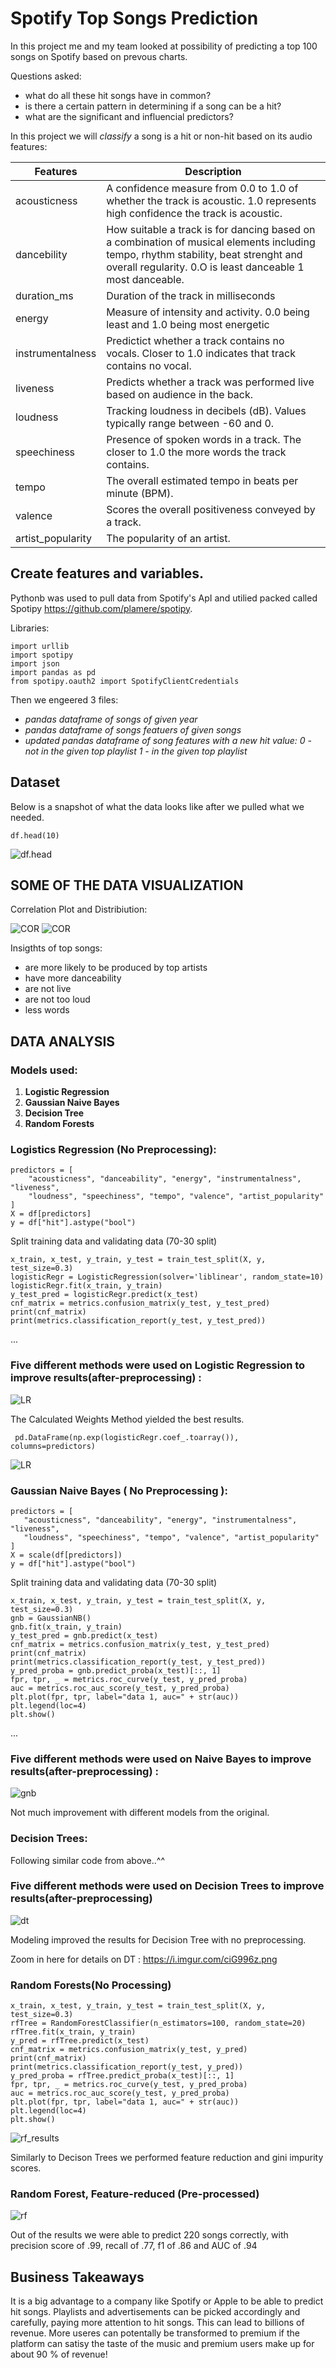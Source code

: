 
 # Spotify Top Songs Prediction 
In this project me and my team looked at possibility of predicting a top 100 songs on Spotify based on prevous charts. 

Questions asked: 

- what do all these hit songs have in common?
- is there a certain pattern in determining if a song can be a hit?
- what are the significant and influencial predictors? 

In this project we will _classify_ a song is a hit or non-hit based on its audio features: 

**Features** | **Description**
------------ | -------------
acousticness  | A confidence measure from 0.0 to 1.0 of whether the track is acoustic. 1.0 represents high confidence the track is acoustic. 
dancebility | How suitable a track is for dancing based on a combination of musical elements including tempo, rhythm stability, beat strenght and overall regularity. 0.O is least danceable 1 most danceable.
duration_ms | Duration of the track in milliseconds
energy | Measure of intensity and activity. 0.0 being least and 1.0 being most energetic
instrumentalness | Predictict whether a track contains no vocals. Closer to 1.0 indicates that track contains no vocal. 
liveness | Predicts whether a track was performed live based on audience in the back. 
loudness | Tracking loudness in decibels (dB). Values typically range between -60 and 0.
speechiness | Presence of spoken words in a track. The closer to 1.0 the more words the track contains.
tempo | The overall estimated tempo in beats per minute (BPM).
valence | Scores the overall positiveness conveyed by a track. 
artist_popularity | The popularity of an artist. 


## Create features and variables.

Pythonb was used to pull data from Spotify's ApI and utilied packed called Spotipy https://github.com/plamere/spotipy. 

Libraries: 

```
import urllib
import spotipy
import json
import pandas as pd
from spotipy.oauth2 import SpotifyClientCredentials 

```

Then we engeered 3 files: 

* _pandas dataframe of songs of given year_
* _pandas dataframe of songs featuers of given songs_
* _updated pandas dataframe of song features with a new hit value:
        0 - not in the given top playlist
        1 - in the given top playlist_ 


## Dataset 

Below is a snapshot of what the data looks like after we pulled what we needed. 

```
df.head(10)

```
![df.head](df.head.png)



## SOME OF THE DATA VISUALIZATION

Correlation Plot and Distribiution: 

![COR](cor.png)
![COR](barchart.png)

Insigthts of top songs: 

- are more likely to be produced by top artists 
- have more danceability
- are not live
- are not too loud
- less words

## DATA ANALYSIS 

### Models used: 

1. **Logistic Regression**
2. **Gaussian Naive Bayes**
3. **Decision Tree**
4. **Random Forests**

### Logistics Regression (No Preprocessing):

```
predictors = [
    "acousticness", "danceability", "energy", "instrumentalness", "liveness",
    "loudness", "speechiness", "tempo", "valence", "artist_popularity"
]
X = df[predictors]
y = df["hit"].astype("bool")
``` 
Split training data and validating data (70-30 split)

```
x_train, x_test, y_train, y_test = train_test_split(X, y, test_size=0.3)
logisticRegr = LogisticRegression(solver='liblinear', random_state=10)
logisticRegr.fit(x_train, y_train)
y_test_pred = logisticRegr.predict(x_test)
cnf_matrix = metrics.confusion_matrix(y_test, y_test_pred)
print(cnf_matrix)
print(metrics.classification_report(y_test, y_test_pred))
```

... 


### Five different methods were used on Logistic Regression to improve results(after-preprocessing) : 

![LR](LR.png)

The Calculated Weights Method yielded the best results. 

```
 pd.DataFrame(np.exp(logisticRegr.coef_.toarray()), columns=predictors)
 ```
 ![LR](LRw.png)
 
 ### Gaussian Naive Bayes ( No Preprocessing ):
 
 ```
 predictors = [
    "acousticness", "danceability", "energy", "instrumentalness", "liveness",
    "loudness", "speechiness", "tempo", "valence", "artist_popularity"
]
X = scale(df[predictors])
y = df["hit"].astype("bool")
```

Split training data and validating data (70-30 split)
```
x_train, x_test, y_train, y_test = train_test_split(X, y, test_size=0.3)
gnb = GaussianNB()
gnb.fit(x_train, y_train)
y_test_pred = gnb.predict(x_test)
cnf_matrix = metrics.confusion_matrix(y_test, y_test_pred)
print(cnf_matrix)
print(metrics.classification_report(y_test, y_test_pred))
y_pred_proba = gnb.predict_proba(x_test)[::, 1]
fpr, tpr, _ = metrics.roc_curve(y_test, y_pred_proba)
auc = metrics.roc_auc_score(y_test, y_pred_proba)
plt.plot(fpr, tpr, label="data 1, auc=" + str(auc))
plt.legend(loc=4)
plt.show()
```

... 

### Five different methods were used on Naive Bayes to improve results(after-preprocessing) : 

![gnb](gnb.png)

Not much improvement with different models from the original. 

### Decision Trees: 

Following similar code from above..^^ 

### Five different methods were used on Decision Trees to improve results(after-preprocessing) 

![dt](dt.png)

Modeling improved the results for Decision Tree with no preprocessing. 

Zoom in here for details on DT : https://i.imgur.com/ciG996z.png 


### Random Forests(No Processing) 

```
x_train, x_test, y_train, y_test = train_test_split(X, y, test_size=0.3)
rfTree = RandomForestClassifier(n_estimators=100, random_state=20)
rfTree.fit(x_train, y_train)
y_pred = rfTree.predict(x_test)
cnf_matrix = metrics.confusion_matrix(y_test, y_pred)
print(cnf_matrix)
print(metrics.classification_report(y_test, y_pred))
y_pred_proba = rfTree.predict_proba(x_test)[::, 1]
fpr, tpr, _ = metrics.roc_curve(y_test, y_pred_proba)
auc = metrics.roc_auc_score(y_test, y_pred_proba)
plt.plot(fpr, tpr, label="data 1, auc=" + str(auc))
plt.legend(loc=4)
plt.show()
```

![rf_results](rf_results.png)

Similarly to Decison Trees we performed feature reduction and gini impurity scores. 


### Random Forest, Feature-reduced (Pre-processed) 

![rf](rf.png)

Out of the results we were able to predict 220 songs correctly, with precision score of .99, recall of .77, f1 of .86 and AUC of .94


## Business Takeaways 

It is a big advantage to a company like Spotify or Apple to be able to predict hit songs. Playlists and advertisements can be picked accordingly and carefully, paying more attention to hit songs. This can lead to billions of revenue. 
More useres can potentally be transformed to premium if the platform can satisy the taste of the music and premium users make up for about 90 % of revenue!




